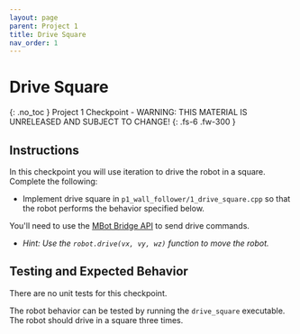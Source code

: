 ```yaml
---
layout: page
parent: Project 1
title: Drive Square
nav_order: 1
---
```


# Drive Square
{: .no_toc }
Project 1 Checkpoint - WARNING: THIS MATERIAL IS UNRELEASED AND SUBJECT TO CHANGE!
{: .fs-6 .fw-300 }

## Instructions

In this checkpoint you will use iteration to drive the robot in a square. Complete the following:

- Implement drive square in ```p1_wall_follower/1_drive_square.cpp``` so that the robot performs the behavior specified below.

You'll need to use the [MBot Bridge API](https://hellorob.org/mbot/bridge-api) to send drive commands. 

- *Hint: Use the ```robot.drive(vx, vy, wz)``` function to move the robot.*

## Testing and Expected Behavior

There are no unit tests for this checkpoint.

The robot behavior can be tested by running the ```drive_square``` executable. The robot should drive in a square three times.
